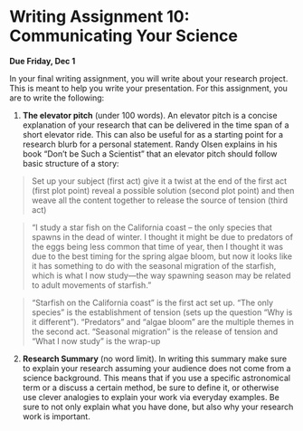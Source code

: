 # Writing Assignment 10: Communicating Your Science

**Due Friday, Dec 1**

In your final writing assignment, you will write about your research project. This is meant to help you write your presentation. For this assignment, you are to write the following:

1) **The elevator pitch** (under 100 words). An elevator pitch is a concise explanation of your research that can be delivered in the time span of a short elevator ride. This can also be useful for as a starting point for a research blurb for a personal statement. Randy Olsen explains in his book “Don’t be Such a Scientist” that an elevator pitch should follow basic structure of a story:

> Set up your subject (first act) give it a twist at the end of the first act (first plot point) reveal a possible solution (second plot point) and then weave all the content together to release the source of tension (third act)

> “I study a star fish on the California coast – the only species that spawns in the dead of winter. I thought it might be due to predators of the eggs being less common that time of year, then I thought it was due to the best timing for the spring algae bloom, but now it looks like it has something to do with the seasonal migration of the starfish, which is what I now study—the way spawning season may be related to adult movements of starfish.”

> “Starfish on the California coast” is the first act set up. “The only species” is the establishment of tension (sets up the question “Why is it different”). “Predators” and “algae bloom” are the multiple themes in the second act. “Seasonal migration” is the release of tension and “What I now study” is the wrap-up

2) **Research Summary** (no word limit). In writing this summary make sure to explain your research assuming your audience does not come from a science background. This means that if you use a specific astronomical term or a discuss a certain method, be sure to define it, or otherwise use clever analogies to explain your work via everyday examples. Be sure to not only explain what you have done, but also why your research work is important.
